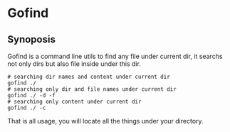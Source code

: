 # Gofind

## Synoposis

Gofind is a command line utils to find any file under current dir, it searchs not only dirs but also file inside under this dir.

```
# searching dir names and content under current dir
gofind ./
# searching only dir and file names under current dir
gofind ./ -d -f
# searching only content under current dir
gofind ./ -c
```
That is all usage, you will locate all the things under your directory.